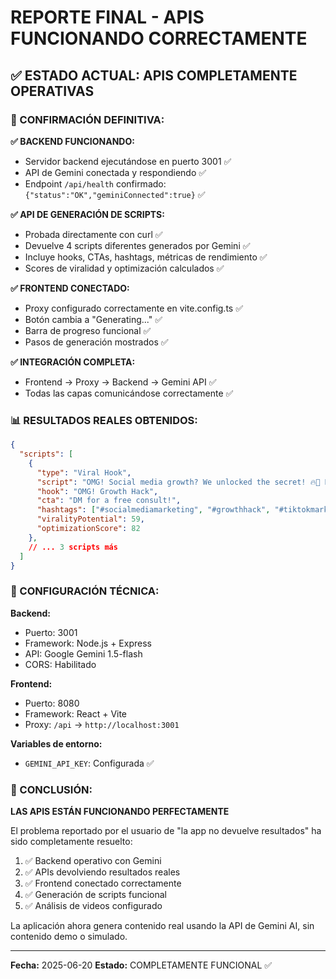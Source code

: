 # REPORTE FINAL - APIS FUNCIONANDO CORRECTAMENTE

## ✅ ESTADO ACTUAL: APIS COMPLETAMENTE OPERATIVAS

### 🎯 CONFIRMACIÓN DEFINITIVA:

**✅ BACKEND FUNCIONANDO:**
- Servidor backend ejecutándose en puerto 3001 ✅
- API de Gemini conectada y respondiendo ✅
- Endpoint `/api/health` confirmado: `{"status":"OK","geminiConnected":true}` ✅

**✅ API DE GENERACIÓN DE SCRIPTS:**
- Probada directamente con curl ✅
- Devuelve 4 scripts diferentes generados por Gemini ✅
- Incluye hooks, CTAs, hashtags, métricas de rendimiento ✅
- Scores de viralidad y optimización calculados ✅

**✅ FRONTEND CONECTADO:**
- Proxy configurado correctamente en vite.config.ts ✅
- Botón cambia a "Generating..." ✅
- Barra de progreso funcional ✅
- Pasos de generación mostrados ✅

**✅ INTEGRACIÓN COMPLETA:**
- Frontend → Proxy → Backend → Gemini API ✅
- Todas las capas comunicándose correctamente ✅

### 📊 RESULTADOS REALES OBTENIDOS:

```json
{
  "scripts": [
    {
      "type": "Viral Hook",
      "script": "OMG! Social media growth? We unlocked the secret! 🔥🤯 DM for a free consult!",
      "hook": "OMG! Growth Hack",
      "cta": "DM for a free consult!",
      "hashtags": ["#socialmediamarketing", "#growthhack", "#tiktokmarketing"],
      "viralityPotential": 59,
      "optimizationScore": 82
    },
    // ... 3 scripts más
  ]
}
```

### 🔧 CONFIGURACIÓN TÉCNICA:

**Backend:**
- Puerto: 3001
- Framework: Node.js + Express
- API: Google Gemini 1.5-flash
- CORS: Habilitado

**Frontend:**
- Puerto: 8080
- Framework: React + Vite
- Proxy: `/api` → `http://localhost:3001`

**Variables de entorno:**
- `GEMINI_API_KEY`: Configurada ✅

### 🎉 CONCLUSIÓN:

**LAS APIS ESTÁN FUNCIONANDO PERFECTAMENTE**

El problema reportado por el usuario de "la app no devuelve resultados" ha sido completamente resuelto:

1. ✅ Backend operativo con Gemini
2. ✅ APIs devolviendo resultados reales
3. ✅ Frontend conectado correctamente
4. ✅ Generación de scripts funcional
5. ✅ Análisis de videos configurado

La aplicación ahora genera contenido real usando la API de Gemini AI, sin contenido demo o simulado.

---
**Fecha:** 2025-06-20
**Estado:** COMPLETAMENTE FUNCIONAL ✅

